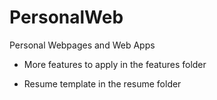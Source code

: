 # PersonalWeb
Personal Webpages and Web Apps

- More features to apply in the features folder

- Resume template in the resume folder
